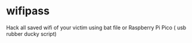 # wifipass
Hack all saved wifi of your victim using bat file or Raspberry Pi Pico ( usb rubber ducky script)
